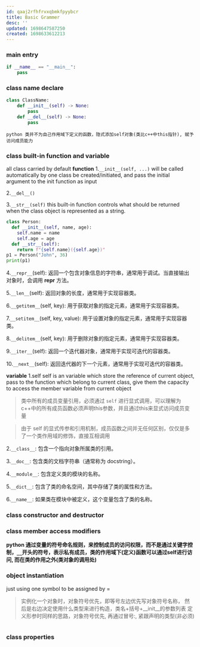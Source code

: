 ```yaml
---
id: qaaj2rfhfrvxqbmkfpyybcr
title: Basic Grammer
desc: ''
updated: 1698647587250
created: 1698633612213
---
```


### main entry
```python
if __name__ == "__main__":
    pass
```

### class name declare
```python
class ClassName:
    def __init__(self) -> None:
        pass
    def __del__(self) -> None:
        pass
```
    python 类并不为自己作用域下定义的函数，隐式添加self对象(类比c++中this指针), 赋予访问成员能力

### class built-in function and variable
all class carried by default
**function**
1.`__init__(self, ...)`
 will be called  automatically by one class be created/initiated, and pass the initial argument to the init function as input

2.`__del__()`

3.`__str__(self)`
 this built-in function controls what should be returned when the class object is represented as a string.
```python
class Person:
  def __init__(self, name, age):
    self.name = name
    self.age = age
  def __str__(self):
    return f"{self.name}({self.age})"
p1 = Person("John", 36)
print(p1)
```

4.`__repr__`(self): 返回一个包含对象信息的字符串，通常用于调试。当直接输出对象时，会调用 __repr__ 方法。

5.`__len__`(self): 返回对象的长度，通常用于实现容器类。

6.`__getitem__`(self, key): 用于获取对象的指定元素，通常用于实现容器类。

7.`__setitem__`(self, key, value): 用于设置对象的指定元素，通常用于实现容器类。

8.`__delitem__`(self, key): 用于删除对象的指定元素，通常用于实现容器类。

9.`__iter__`(self): 返回一个迭代器对象，通常用于实现可迭代的容器类。

10.`__next__`(self): 返回迭代器的下一个元素，通常用于实现可迭代的容器类。



**variable**
1.self
 self is an variable which store the reference of current object, pass to the function which belong to current class, give them the capacity to access the member variable from current object
> 类中所有的成员变量引用，必须通过 `self` 进行显式调用，可以理解为c++中的所有成员函数必须声明this参数，并且通过this来显式访问成员变量

> 由于 self 的显式传参和引用机制，成员函数之间并无任何区别，仅仅是多了一个类作用域的修饰，直接互相调用

2.`__class__`: 包含一个指向对象所属类的引用。

3.`__doc__`: 包含类的文档字符串（通常称为 docstring）。

4.`__module__`: 包含定义类的模块的名称。

5.`__dict__`: 包含了类的命名空间，其中存储了类的属性和方法。

6.`__name__`: 如果类在模块中被定义，这个变量包含了类的名称。

### class constructor and destructor

### class member access modifiers
**python 通过变量的符号命名规则，来控制成员的访问权限，而不是通过关键字控制，`__`开头的符号，表示私有成员，类的作用域下(定义)函数可以通过self进行访问, 而在类的作用之外(类对象的调用处)**

### object instantiation
just using one symbol to be assigned by =
> 实例化一个对象时，对象符号优先，即等号左边优先写对象符号名称， 然后是右边决定使用什么类型来进行构造，类名+括号+__init__的参数列表
定义形参时同样的思路，对象符号优先, 再通过冒号:, 紧跟声明的类型(非必须)
```python

```


### class properties

